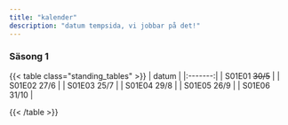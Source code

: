 ```yaml
---
title: "kalender"
description: "datum tempsida, vi jobbar på det!"
---
```


### Säsong 1
{{< table class="standing_tables" >}}
| datum  | 
|:-------:|
| S01E01 ~~30/5~~    |
| S01E02 27/6    |
| S01E03 25/7     |
| S01E04 29/8    |
| S01E05 26/9     |
| S01E06 31/10     |

{{< /table >}}